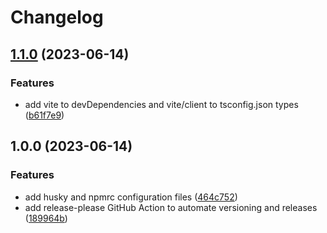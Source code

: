 # Changelog

## [1.1.0](https://github.com/goffity/angular-template/compare/v1.0.0...v1.1.0) (2023-06-14)


### Features

* add vite to devDependencies and vite/client to tsconfig.json types ([b61f7e9](https://github.com/goffity/angular-template/commit/b61f7e96a016b4bcf3528b5bd8d87120ff4def50))

## 1.0.0 (2023-06-14)


### Features

* add husky and npmrc configuration files ([464c752](https://github.com/goffity/angular-template/commit/464c752f54bfa79352157f9546469a95edb1f807))
* add release-please GitHub Action to automate versioning and releases ([189964b](https://github.com/goffity/angular-template/commit/189964bd6c5ddd21c0039ce3ff2b0d149667f205))
